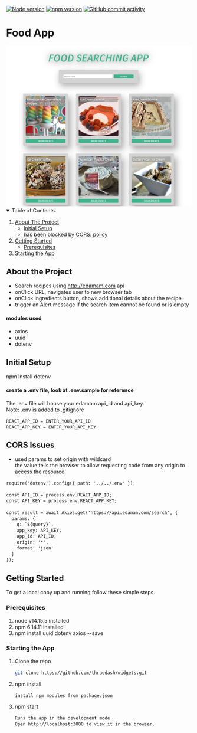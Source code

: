 [![Node version][node-shield]][node-url]
[![npm version][npm-shield]][npm-url]
[![GitHub commit activity][commits-shield]][commits-url]

# Food App
<img src="https://github.com/thraddash/food/blob/master/src/images/mockup.png" width="800" title="Mockup">

<!-- TABLE OF CONTENTS -->
<details open="open">
  <summary>Table of Contents</summary>
  <ol>
    <li>
      <a href="#about-the-project">About The Project</a>
      <ul>
        <li><a href="#initial-setup">Initial Setup</a></li>
        <li><a href="#cors-issues">has been blocked by CORS: policy</a></li>
      </ul>
    </li>
    <li>
      <a href="#getting-started">Getting Started</a>
      <ul>
        <li><a href="#prerequisites">Prerequisites</a></li>
      </ul>
    </li>
    <li><a href="#starting-the-app">Starting the App</a></li>

  </ol>
</details>

## About the Project
- Search recipes using http://edamam.com api 
- onClick URL, navigates user to new browser tab  
- onClick ingredients button, shows additional details about the recipe  
- trigger an Alert message if the search item cannot be found or is empty  

#### modules used
- axios  
- uuid  
- dotenv  

## Initial Setup
npm install dotenv  
#### create a .env file, look at .env.sample for reference  
The .env file will house your edamam api_id and api_key.  
Note: .env is added to .gitignore   

```node
REACT_APP_ID = ENTER_YOUR_API_ID
REACT_APP_KEY = ENTER_YOUR_API_KEY
```

## CORS Issues
- used params to set origin with wildcard   
the value tells the browser to allow requesting code from any origin to access the resource  

```node
require('dotenv').config({ path: '../../.env' });

const API_ID = process.env.REACT_APP_ID;
const API_KEY = process.env.REACT_APP_KEY;

const result = await Axios.get('https://api.edamam.com/search', {
  params: {
    q: `${query}`,
    app_key: API_KEY,
    app_id: API_ID,
    origin: '*',
    format: 'json'
  }
});
```
</details>

<!-- GETTING STARTED -->
## Getting Started
To get a local copy up and running follow these simple steps.

### Prerequisites
1. node v14.15.5 installed
2. npm 6.14.11 installed
3. npm install uuid dotenv axios --save
 
### Starting the App

1. Clone the repo
   ```sh
   git clone https://github.com/thraddash/widgets.git
   ```
2. npm install
   ```
   install npm modules from package.json
   ```
3. npm start
   ```
   Runs the app in the development mode.
   Open http://localhost:3000 to view it in the browser.
   ``` 
  
<!-- MARKDOWN LINKS & IMAGES -->
[node-shield]: https://img.shields.io/badge/node-v14.15.5-blue
[node-url]: https://nodejs.org/
[npm-shield]: https://img.shields.io/badge/npm-v6.14.11-orange
[npm-url]: https://www.npmjs.com/package/npm-install
[commits-shield]: https://img.shields.io/badge/commits-12-green.svg
[commits-url]: https://img.shields.io/github/commit-activity/y/thraddash/food
[product-screenshot]: /src/images/
